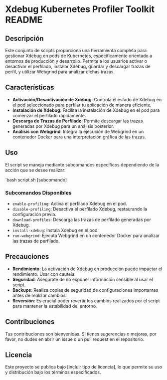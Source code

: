# Xdebug Kubernetes Profiler Toolkit README

## Descripción
Este conjunto de scripts proporciona una herramienta completa para gestionar Xdebug en pods de Kubernetes, específicamente orientado a entornos de producción y desarrollo. Permite a los usuarios activar o desactivar el perfilado, instalar Xdebug, guardar y descargar trazas de perfil, y utilizar Webgrind para analizar dichas trazas.

## Características
- **Activación/Desactivación de Xdebug**: Controla el estado de Xdebug en el pod seleccionado para perfilar tu aplicación de manera eficiente.
- **Instalación de Xdebug**: Facilita la instalación de Xdebug en el pod para comenzar el perfilado rápidamente.
- **Descarga de Trazas de Perfilado**: Permite descargar las trazas generadas por Xdebug para un análisis posterior.
- **Análisis con Webgrind**: Integra la ejecución de Webgrind en un contenedor Docker para una interpretación gráfica de las trazas.

## Uso
El script se maneja mediante subcomandos específicos dependiendo de la acción que se desee realizar:

`bash script.sh [subcomando]

### Subcomandos Disponibles
- `enable-profiling`: Activa el perfilado Xdebug en el pod.
- `disable-profiling`: Desactiva el perfilado Xdebug, restaurando la configuración previa.
- `download-profiles`: Descarga las trazas de perfilado generadas por Xdebug.
- `install-xdebug`: Instala Xdebug en el pod.
- `run-webgrind`: Ejecuta Webgrind en un contenedor Docker para analizar las trazas de perfilado.

## Precauciones
- **Rendimiento**: La activación de Xdebug en producción puede impactar el rendimiento. Usar con cautela.
- **Seguridad**: Asegúrate de no exponer información sensible al usar el script.
- **Backups**: Realiza copias de seguridad de configuraciones importantes antes de realizar cambios.
- **Reversión**: Es crucial poder revertir los cambios realizados por el script para mantener la estabilidad del entorno.

## Contribuciones
Tus contribuciones son bienvenidas. Si tienes sugerencias o mejoras, por favor, no dudes en abrir un issue o un pull request en el repositorio.

## Licencia
Este proyecto se publica bajo [incluir tipo de licencia], lo que permite su uso y distribución bajo los términos especificados.
